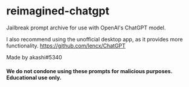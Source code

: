 # reimagined-chatgpt  
Jailbreak prompt archive for use with OpenAI's ChatGPT model.


I also recommend using the unofficial desktop app, as it provides more functionality. https://github.com/lencx/ChatGPT

Made by akashi#5340
#### We do not condone using these prompts for malicious purposes. Educational use only.  



